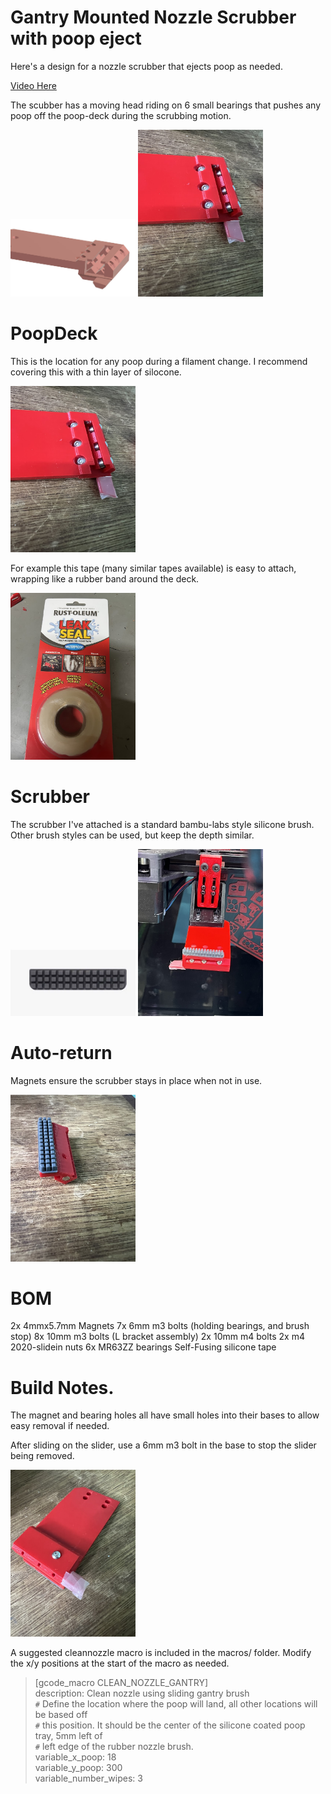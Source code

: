 # Gantry Mounted Nozzle Scrubber with poop eject

Here's a design for a nozzle scrubber that ejects poop as needed.

[Video Here](https://youtu.be/P8CdES0VPNM)

The scubber has a moving head riding on 6 small bearings that pushes any poop off the poop-deck during the scrubbing motion.

<img src="images/image1.jpg" alt="images/image1.jpg" width="200">
<img src="images/image3.jpg" alt="images/image3.jpg" width="200">

# PoopDeck

This is the location for any poop during a filament change. I recommend covering this with a thin layer of silocone.

<img src="images/image3.jpg" alt="images/image3.jpg" width="200">

For example this tape (many similar tapes available) is easy to attach, wrapping like a rubber band around the deck.

<img src="images/image2.jpg" alt="images/image2.jpg" width="200">

# Scrubber

The scrubber I've attached is a standard bambu-labs style silicone brush. Other brush styles can be used, but keep the depth similar.

<img src="images/image8.jpg" alt="images/image8.jpg" width="200">
<img src="images/image6.jpg" alt="images/image6.jpg" width="200">

# Auto-return

Magnets ensure the scrubber stays in place when not in use. 

<img src="images/image4.jpg" alt="images/image4.jpg" width="200">

# BOM

2x 4mmx5.7mm Magnets
7x 6mm m3 bolts (holding bearings, and brush stop)
8x 10mm m3 bolts (L bracket assembly)
2x 10mm m4 bolts
2x m4 2020-slidein nuts
6x MR63ZZ bearings
Self-Fusing silicone tape

# Build Notes.

The magnet and bearing holes all have small holes into their bases to allow easy removal if needed.

After sliding on the slider, use a 6mm m3 bolt in the base to stop the slider being removed.

<img src="images/image5.jpg" alt="images/image5.jpg" width="200">

A suggested cleannozzle macro is included in the macros/ folder. Modify the x/y positions at the start of the macro as needed.


> [gcode_macro CLEAN_NOZZLE_GANTRY]\
> description: Clean nozzle using sliding gantry brush\
> `#` Define the location where the poop will land, all other locations will be based off\
> `#` this position. It should be the center of the silicone coated poop tray, 5mm left of\
> `#` left edge of the rubber nozzle brush.\
> variable_x_poop: 18\
> variable_y_poop: 300 \
> variable_number_wipes: 3

 
